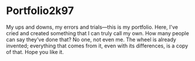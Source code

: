 # Portfolio2k97
 My ups and downs, my errors and trials—this is my portfolio. Here, I've cried and created something that I can truly call my own. How many people can say they've done that? No one, not even me. The wheel is already invented; everything that comes from it, even with its differences, is a copy of that. Hope you like it. 

